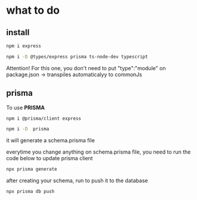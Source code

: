 # what to do

## install

```bash
npm i express
```

```bash
npm i -D @types/express prisma ts-node-dev typescript
```

Attention! For this one, you don't need to put "type":"module" on package.json -> transpiles automaticalyy to commonJs

## prisma

To use **PRISMA**

```bash
npm i @prisma/client express
```

```bash
npm i -D  prisma
```

it will generate a schema.prisma file

everytime you change anything on schema.prisma file, you need to run the code below to update prisma client

```bash
npx prisma generate
```
after creating your schema, run to push it to the database

```bash
npx prisma db push
```
